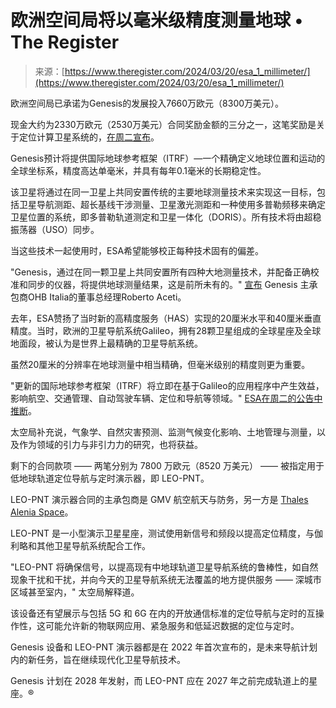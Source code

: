 <!--yml

category: 未分类

date: 2024-05-29 12:31:54

-->

# 欧洲空间局将以毫米级精度测量地球 • The Register

> 来源：[https://www.theregister.com/2024/03/20/esa_1_millimeter/](https://www.theregister.com/2024/03/20/esa_1_millimeter/)

欧洲空间局已承诺为Genesis的发展投入7660万欧元（8300万美元）。

现金大约为2330万欧元（2530万美元）合同奖励金额的三分之一，这笔奖励是关于定位计算卫星系统的，[在周二宣布](https://www.esa.int/Newsroom/Press_Releases/ESA_kicks_off_two_new_navigation_missions)。

Genesis预计将提供国际地球参考框架（ITRF）—一个精确定义地球位置和运动的全球坐标系，精度高达单毫米，并具有每年0.1毫米的长期稳定性。

该卫星将通过在同一卫星上共同安置传统的主要地球测量技术来实现这一目标，包括卫星导航测距、超长基线干涉测量、卫星激光测距和一种使用多普勒频移来确定卫星位置的系统，即多普勒轨道测定和卫星一体化（DORIS）。所有技术将由超稳振荡器（USO）同步。

当这些技术一起使用时，ESA希望能够校正每种技术固有的偏差。

"Genesis，通过在同一颗卫星上共同安置所有四种大地测量技术，并配备正确校准和同步的仪器，将提供地球测量结果，这是前所未有的。" [宣布](https://www.ohb-italia.it/genesis-a-unique-observatory-that-will-measure-the-earth-from-space-with-millimetric-detail/) Genesis 主承包商OHB Italia的董事总经理Roberto Aceti。

去年，ESA赞扬了当时新的高精度服务（HAS）实现的20厘米水平和40厘米垂直精度。当时，欧洲的卫星导航系统Galileo，拥有28颗卫星组成的全球星座及全球地面段，被认为是世界上最精确的卫星导航系统。

虽然20厘米的分辨率在地球测量中相当精确，但毫米级别的精度则更为重要。

"更新的国际地球参考框架（ITRF）将立即在基于Galileo的应用程序中产生效益，影响航空、交通管理、自动驾驶车辆、定位和导航等领域。" [ESA在周二的公告中推断](https://www.esa.int/Newsroom/Press_Releases/ESA_kicks_off_two_new_navigation_missions)。

太空局补充说，气象学、自然灾害预测、监测气候变化影响、土地管理与测量，以及作为领域的引力与非引力力的研究，也将获益。

剩下的合同款项 —— 两笔分别为 7800 万欧元（8520 万美元） —— 被指定用于低地球轨道定位导航与定时演示器，即 LEO-PNT。

LEO-PNT 演示器合同的主承包商是 GMV 航空航天与防务，另一方是 [Thales Alenia Space](https://www.thalesaleniaspace.com/en/press-releases/thales-alenia-space-won-european-space-agencys-one-two-leo-pnt-orbit-demonstrators)。

LEO-PNT 是一小型演示卫星星座，测试使用新信号和频段以提高定位精度，与伽利略和其他卫星导航系统配合工作。

"LEO-PNT 将确保信号，以提高现有中地球轨道卫星导航系统的鲁棒性，如自然现象干扰和干扰，并向今天的卫星导航系统无法覆盖的地方提供服务 —— 深城市区域甚至室内，" 太空局解释道。

该设备还有望展示与包括 5G 和 6G 在内的开放通信标准的定位导航与定时的互操作性，这可能允许新的物联网应用、紧急服务和低延迟数据的定位与定时。

Genesis 设备和 LEO-PNT 演示器都是在 2022 年首次宣布的，是未来导航计划内的新任务，旨在继续现代化卫星导航技术。

Genesis 计划在 2028 年发射，而 LEO-PNT 应在 2027 年之前完成轨道上的星座。®
